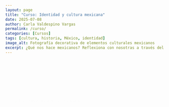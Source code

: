 ```yaml
---
layout: page
title: "Curso: Identidad y cultura mexicana"
date: 2025-07-08
author: Carla Valdespino Vargas
permalink: /curso/
categories: [Cursos]
tags: [cultura, historia, México, identidad]
image_alt: Fotografía decorativa de elementos culturales mexicanos
excerpt: ¿Qué nos hace mexicanos? Reflexiona con nosotras a través del arte y la historia en este curso en vivo por Zoom.
---
```


<style>
.justificado { text-align: justify; }
.bloque-curso {
  padding: 1.5rem;
  border-radius: 1rem;
  margin-bottom: 2rem;
  box-shadow: 0 4px 10px rgba(0,0,0,0.06);
}
.fade-in {
  opacity: 0;
  animation: aparecer 1.2s ease-in forwards;
}
@keyframes aparecer {
  to { opacity: 1; }
}
.boton {
  display: inline-block;
  background: #4a5568;
  color: #fff;
  padding: 0.75rem 1.5rem;
  border-radius: 0.5rem;
  text-decoration: none;
  margin: 1rem 1rem 0 0;
  transition: background 0.3s ease;
}
.boton:hover {
  background: #2d3748;
}
</style>

<div class="bloque-curso fade-in">
  <h2 class="fade-in">Curso: Identidad y cultura mexicana</h2>
  
  <img src="https://plus.unsplash.com/premium_photo-1675278299469-d6a1d77cf134?q=80&w=687&auto=format&fit=crop&ixlib=rb-4.1.0&ixid=M3wxMjA3fDB8MHxwaG90by1wYWdlfHx8fGVufDB8fHx8fA%3D%3D" alt="Decoración cultural mexicana" style="width:100%; border-radius: 1rem; margin: 1.5rem 0;" />

  <section class="justificado">
    <p>
    Es posible afirmar que existen muchos Méxicos superpuestos-yuxtapuestos, cada uno con sus expresiones culturales específicas; por ello, es indispensable que los habitantes de este país se cuestionen quiénes son y qué determina su identidad.
    </p>
    <p>
    Estas elucubraciones han pasado por la pluma de muchos intelectuales mexicanos, quienes han tratado de delimitar tal concepto. Es necesario reflexionar sobre sus palabras, pero también discurrir desde la experiencia como mexicanos del siglo XXI.
    </p>
    <p>
    Durante estos meses analizaremos y comentaremos sobre dichos tópicos.
    </p>
  </section>

  <h3 class="fade-in">¿Qué aprenderás?</h3>
  <section class="justificado">
    <p>
    Identificar el desarrollo histórico de la cultura en México desde la época colonial hasta el siglo XX a través de la producción artística.
    </p>
  </section>

  <h3 class="fade-in">Contenido del curso</h3>
  <ul>
    <li>Introducción. Conceptos identidad y cultura</li>
    <li>¿Quién es el mexicano? La identidad cultural</li>
    <li>La identidad en los siglos XX y XXI, ¿Existe?</li>
  </ul>

  <p><strong>Imparte:</strong> Carla Valdespino Vargas</p>

  <div>
    <a href="https://www.paypal.com/paypalme/kajiinarumi" class="boton">Pagar ahora</a>
    <a href="https://wa.me/52XXXXXXXXXX" class="boton">Solicitar acceso por WhatsApp</a>
  </div>
</div>
